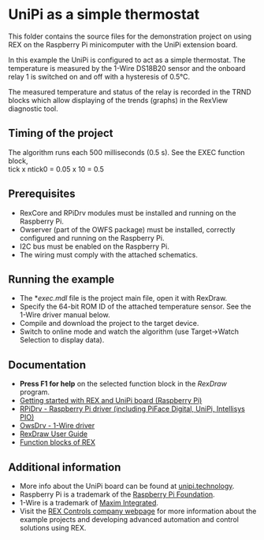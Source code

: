 ﻿UniPi as a simple thermostat 
============================
 
This folder contains the source files for the demonstration project on using
REX on the Raspberry Pi minicomputer with the UniPi extension
board. 

In this example the UniPi is configured to act as a simple thermostat. The 
temperature is measured by the 1-Wire DS18B20 sensor and the onboard relay 1 is
switched on and off with a hysteresis of 0.5°C.

The measured temperature and status of the relay is recorded in the TRND blocks
which allow displaying of the trends (graphs) in the RexView diagnostic tool. 

## Timing of the project ##

The algorithm runs each 500 milliseconds (0.5 s). See the EXEC function block,  
tick x ntick0 = 0.05 x 10 = 0.5 

## Prerequisites ##

- RexCore and RPiDrv modules must be installed and running on the Raspberry Pi.
- Owserver (part of the OWFS package) must be installed, correctly configured and running on the Raspberry Pi.
- I2C bus must be enabled on the Raspberry Pi.
- The wiring must comply with the attached schematics. 

## Running the example ##

- The **exec.mdl* file is the project main file, open it with RexDraw.
- Specify the 64-bit ROM ID of the attached temperature sensor. See the 1-Wire driver manual below.
- Compile and download the project to the target device.
- Switch to online mode and watch the algorithm (use Target->Watch Selection 
  to display data).
   
## Documentation ##

- **Press F1 for help** on the selected function block in the *RexDraw* program.
- [Getting started with REX and UniPi board (Raspberry Pi)](https://www.rexcontrols.com/media/2.50.5/doc/ENGLISH/MANUALS/RexGettingStarted/RexGettingStarted_UniPi_ENG.html)
- [RPiDrv - Raspberry Pi driver (including PiFace Digital, UniPi, Intellisys PIO)](https://www.rexcontrols.com/media/2.50.5/doc/ENGLISH/MANUALS/RPiDrv/RPiDrv_ENG.html)
- [OwsDrv - 1-Wire driver](https://www.rexcontrols.com/media/2.50.5/doc/ENGLISH/MANUALS/OwsDrv/OwsDrv_ENG.html)
- [RexDraw User Guide](https://www.rexcontrols.com/media/2.50.5/doc/ENGLISH/MANUALS/RexDraw/RexDraw_ENG.html)
- [Function blocks of REX](https://www.rexcontrols.com/media/2.50.5/doc/ENGLISH/MANUALS/BRef/BRef_ENG.html)

## Additional information ##

- More info about the UniPi board can be found at [unipi.technology](http://www.unipi.technology).
- Raspberry Pi is a trademark of the [Raspberry Pi Foundation](http://www.raspberrypi.org).
- 1-Wire is a trademark of [Maxim Integrated](http://www.maxim-ic.com).
- Visit the [REX Controls company webpage](http://www.rexcontrols.com) 
for more information about the example projects and developing advanced 
automation and control solutions using REX.